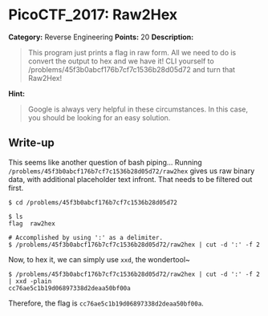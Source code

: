 # PicoCTF_2017: Raw2Hex

**Category:** Reverse Engineering
**Points:** 20
**Description:**

>This program just prints a flag in raw form. All we need to do is convert the output to hex and we have it! CLI yourself to /problems/45f3b0abcf176b7cf7c1536b28d05d72 and turn that Raw2Hex!

**Hint:**

>Google is always very helpful in these circumstances. In this case, you should be looking for an easy solution.

## Write-up
This seems like another question of bash piping... Running `/problems/45f3b0abcf176b7cf7c1536b28d05d72/raw2hex` gives us raw binary data, with additional placeholder text infront. That needs to be filtered out first.

    $ cd /problems/45f3b0abcf176b7cf7c1536b28d05d72
    
    $ ls
	flag  raw2hex
	
    # Accomplished by using ':' as a delimiter.
    $ /problems/45f3b0abcf176b7cf7c1536b28d05d72/raw2hex | cut -d ':' -f 2

Now, to hex it, we can simply use `xxd`, the wondertool~

    $ /problems/45f3b0abcf176b7cf7c1536b28d05d72/raw2hex | cut -d ':' -f 2 | xxd -plain
    cc76ae5c1b19d06897338d2deaa50bf00a

Therefore, the flag is `cc76ae5c1b19d06897338d2deaa50bf00a`.
<!--stackedit_data:
eyJoaXN0b3J5IjpbNjUzNTU0NjA0XX0=
-->